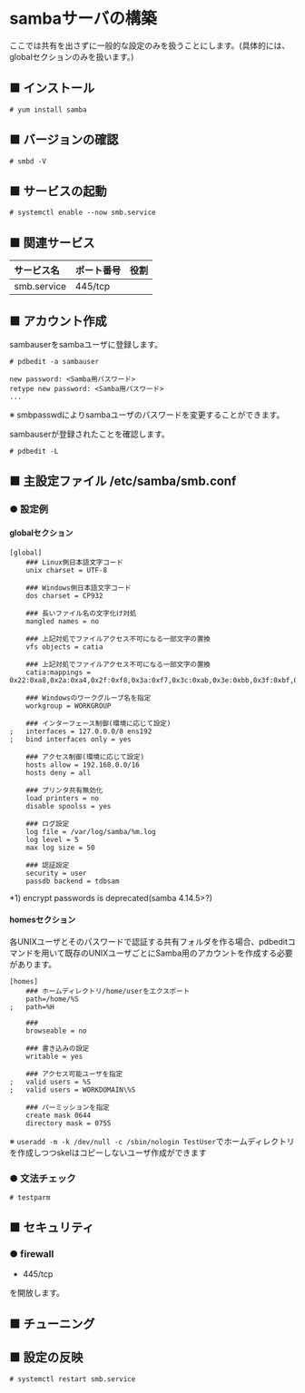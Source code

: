 # sambaサーバの構築
ここでは共有を出さずに一般的な設定のみを扱うことにします。(具体的には、globalセクションのみを扱います。)
## ■ インストール
```
# yum install samba
```
## ■ バージョンの確認
```
# smbd -V
```
## ■ サービスの起動
```
# systemctl enable --now smb.service
```
## ■ 関連サービス
|サービス名|ポート番号|役割|
|:---|:---|:---|
|smb.service|445/tcp||

## ■ アカウント作成
sambauserをsambaユーザに登録します。
```
# pdbedit -a sambauser
```
```
new password: <Samba用パスワード>
retype new password: <Samba用パスワード>
...
```
※ smbpasswdによりsambaユーザのパスワードを変更することができます。 

sambauserが登録されたことを確認します。
```
# pdbedit -L
```
## ■ 主設定ファイル /etc/samba/smb.conf
### ● 設定例
#### globalセクション
```
[global]
    ### Linux側日本語文字コード
    unix charset = UTF-8

    ### Windows側日本語文字コード
    dos charset = CP932

    ### 長いファイル名の文字化け対処
    mangled names = no

    ### 上記対処でファイルアクセス不可になる一部文字の置換
    vfs objects = catia

    ### 上記対処でファイルアクセス不可になる一部文字の置換
    catia:mappings = 0x22:0xa8,0x2a:0xa4,0x2f:0xf8,0x3a:0xf7,0x3c:0xab,0x3e:0xbb,0x3f:0xbf,0x5c:0xff,0x7c:0xa6

    ### Windowsのワークグループ名を指定
    workgroup = WORKGROUP

    ### インターフェース制御(環境に応じて設定)
;   interfaces = 127.0.0.0/8 ens192
;   bind interfaces only = yes

    ### アクセス制御(環境に応じて設定)
    hosts allow = 192.168.0.0/16
    hosts deny = all

    ### プリンタ共有無効化
    load printers = no
    disable spoolss = yes

    ### ログ設定
    log file = /var/log/samba/%m.log
    log level = 5
    max log size = 50

    ### 認証設定
    security = user
    passdb backend = tdbsam
```
\*1) encrypt passwords is deprecated(samba 4.14.5>?)
#### homesセクション
各UNIXユーザとそのパスワードで認証する共有フォルダを作る場合、pdbeditコマンドを用いて既存のUNIXユーザごとにSamba用のアカウントを作成する必要があります。
```
[homes]
    ### ホームディレクトリ/home/userをエクスポート
    path=/home/%S
;   path=%H
    
    ### 
    browseable = no
    
    ### 書き込みの設定
    writable = yes
    
    ### アクセス可能ユーザを指定
;   valid users = %S
;   valid users = WORKDOMAIN\%S

    ### パーミッションを指定
    create mask 0644
    directory mask = 0755
```
※ `useradd -m -k /dev/null -c /sbin/nologin TestUser`でホームディレクトリを作成しつつskelはコピーしないユーザ作成ができます

### ● 文法チェック
```
# testparm
```
## ■ セキュリティ
### ● firewall
- 445/tcp

を開放します。
## ■ チューニング
## ■ 設定の反映
```
# systemctl restart smb.service
```
